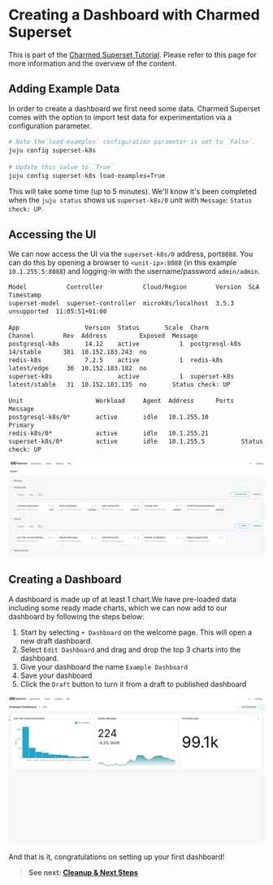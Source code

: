 # Creating a Dashboard with Charmed Superset

This is part of the
[Charmed Superset Tutorial]().
Please refer to this page for more information and the overview of the content.

## Adding Example Data
In order to create a dashboard we first need some data. Charmed Superset comes with the option to import test data for experimentation via a configuration parameter.

```bash
# Note the`load-examples` configuration parameter is set to `False`.
juju config superset-k8s

# Update this value to `True`
juju config superset-k8s load-examples=True
```
This will take some time (up to 5 minutes). We'll know it's been completed when the
`juju status` shows us `superset-k8s/0` unit with `Message`: `Status check: UP`.


## Accessing the UI
We can now access the UI via the `superset-k8s/0` address, port`8088`. You can do this by opening a browser to `<unit-ip>:8088` (in this example `10.1.255.5:8088`) and logging-in with the username/password `admin/admin`. 

```
Model           Controller           Cloud/Region        Version  SLA          Timestamp
superset-model  superset-controller  microk8s/localhost  3.5.3    unsupported  11:05:51+01:00

App                  Version  Status       Scale  Charm           Channel        Rev  Address         Exposed  Message
postgresql-k8s       14.12    active           1  postgresql-k8s  14/stable      381  10.152.183.243  no       
redis-k8s            7.2.5    active           1  redis-k8s       latest/edge     36  10.152.183.182  no       
superset-k8s                  active           1  superset-k8s    latest/stable   31  10.152.183.135  no       Status check: UP

Unit                    Workload     Agent  Address      Ports  Message
postgresql-k8s/0*       active       idle   10.1.255.10         Primary
redis-k8s/0*            active       idle   10.1.255.21         
superset-k8s/0*         active       idle   10.1.255.5          Status check: UP
```

![Welcome to Superset](../media/superset-welcome.png)

## Creating a Dashboard
A dashboard is made up of at least 1 chart.We have pre-loaded data including some ready made charts, which we can now add to our dashboard by following the steps below:

1. Start by selecting `+ Dashboard` on the welcome page. This will open a new draft dashboard.
2. Select `Edit Dashboard` and drag and drop the top 3 charts into the dashboard.
3. Give your dashboard the name `Example Dashboard`
4. Save your dashboard
5. Click the `Draft` button to turn it from a draft to published dashboard

![Welcome to Superset](../media/superset-dashboard.png)

And that is it, congratulations on setting up your first dashboard!

> **See next:
> [Cleanup & Next Steps]()**